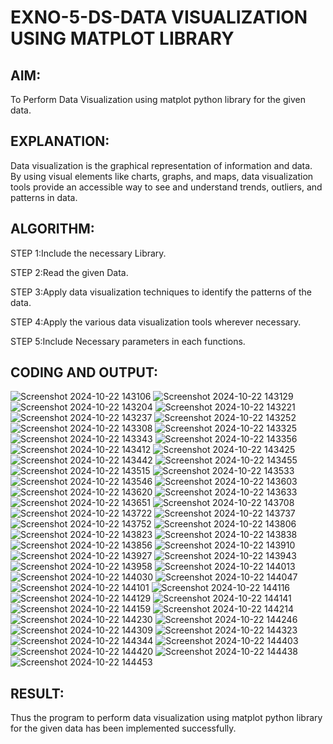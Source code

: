 # EXNO-5-DS-DATA VISUALIZATION USING MATPLOT LIBRARY

## AIM:

To Perform Data Visualization using matplot python library for the given data.

## EXPLANATION:

Data visualization is the graphical representation of information and data. By using visual elements like charts, graphs, and maps, data visualization tools provide an accessible way to see and understand trends, outliers, and patterns in data.

## ALGORITHM:

STEP 1:Include the necessary Library.

STEP 2:Read the given Data.

STEP 3:Apply data visualization techniques to identify the patterns of the data.

STEP 4:Apply the various data visualization tools wherever necessary.

STEP 5:Include Necessary parameters in each functions.

## CODING AND OUTPUT:

![Screenshot 2024-10-22 143106](https://github.com/user-attachments/assets/a7e9f8c3-eae8-4c35-8563-1c445313add7)
![Screenshot 2024-10-22 143129](https://github.com/user-attachments/assets/3f28e5b7-2e89-4bf1-b58b-aac60207b99c)
![Screenshot 2024-10-22 143204](https://github.com/user-attachments/assets/c8caf81b-4618-4a2d-9024-e4d71161e1ab)
![Screenshot 2024-10-22 143221](https://github.com/user-attachments/assets/362acec9-b8b0-4a39-b223-40b1200faa0f)
![Screenshot 2024-10-22 143237](https://github.com/user-attachments/assets/d0d71c72-fcdd-4078-8c75-2f3abe982963)
![Screenshot 2024-10-22 143252](https://github.com/user-attachments/assets/6f044511-6d3d-4a4c-a942-8f724ec30c2c)
![Screenshot 2024-10-22 143308](https://github.com/user-attachments/assets/3618b2da-f68f-4956-aced-ba17a8d30ba2)
![Screenshot 2024-10-22 143325](https://github.com/user-attachments/assets/04a58ef4-a74a-4547-b530-7540f808fc5d)
![Screenshot 2024-10-22 143343](https://github.com/user-attachments/assets/b381afc0-dc23-43f7-b604-c8f7a632cb52)
![Screenshot 2024-10-22 143356](https://github.com/user-attachments/assets/38b60aa7-8368-4f3e-b19f-aa580ae09eb0)
![Screenshot 2024-10-22 143412](https://github.com/user-attachments/assets/b920f315-e9bf-43af-8c51-7e78fd92bfea)
![Screenshot 2024-10-22 143425](https://github.com/user-attachments/assets/97c26e04-2810-4bb2-b9aa-48d8f50c0d3f)
![Screenshot 2024-10-22 143442](https://github.com/user-attachments/assets/b0b706bc-f4d7-4534-805a-c9485ba4ecb9)
![Screenshot 2024-10-22 143455](https://github.com/user-attachments/assets/eeb1932b-c6a8-4659-accb-604883c90ba5)
![Screenshot 2024-10-22 143515](https://github.com/user-attachments/assets/110592ca-c4a3-4b68-9aed-ee64346928e3)
![Screenshot 2024-10-22 143533](https://github.com/user-attachments/assets/66ade93a-77f0-4137-b2d9-d1f0700b562a)
![Screenshot 2024-10-22 143546](https://github.com/user-attachments/assets/0adeca2d-21f4-4502-a562-1c48cb62a676)
![Screenshot 2024-10-22 143603](https://github.com/user-attachments/assets/064857f6-e8fa-4bce-80b3-cba743c36019)
![Screenshot 2024-10-22 143620](https://github.com/user-attachments/assets/ded4038a-9d9a-4eac-8355-18925b6166b2)
![Screenshot 2024-10-22 143633](https://github.com/user-attachments/assets/a41b9004-8b0a-426b-96a7-f6f0bd4a4273)
![Screenshot 2024-10-22 143651](https://github.com/user-attachments/assets/eff556db-3e32-4872-8c2f-dfbe4a72c30d)
![Screenshot 2024-10-22 143708](https://github.com/user-attachments/assets/00a91d79-f01d-4a75-9b9f-417fa533b146)
![Screenshot 2024-10-22 143722](https://github.com/user-attachments/assets/f82632c4-3ba3-45c9-84f5-55ae33387cc7)
![Screenshot 2024-10-22 143737](https://github.com/user-attachments/assets/f61997c5-e95d-4570-a118-5fc9a4c84b58)
![Screenshot 2024-10-22 143752](https://github.com/user-attachments/assets/ee269111-ea1c-49a9-a1fb-281f7190ff00)
![Screenshot 2024-10-22 143806](https://github.com/user-attachments/assets/fa439b06-0647-4eb6-9bd2-e2f8144b12c6)
![Screenshot 2024-10-22 143823](https://github.com/user-attachments/assets/b8c7018f-7ced-4f06-b60c-a53fbeab4490)
![Screenshot 2024-10-22 143838](https://github.com/user-attachments/assets/54e9d97f-fec6-401b-b2f2-e1248329f484)
![Screenshot 2024-10-22 143856](https://github.com/user-attachments/assets/a27b0918-ff34-499e-9ab0-e3a95e77c3cb)
![Screenshot 2024-10-22 143910](https://github.com/user-attachments/assets/a5713067-0ff4-42e1-b4d9-8acb90569362)
![Screenshot 2024-10-22 143927](https://github.com/user-attachments/assets/552e7d1f-bac1-4462-b87d-1f3d1f5e86f0)
![Screenshot 2024-10-22 143943](https://github.com/user-attachments/assets/cd9077d4-3ef1-49f1-85e1-2191a57f2bb2)
![Screenshot 2024-10-22 143958](https://github.com/user-attachments/assets/05ff6f33-d49f-4b5c-9b8e-985ab228bf2c)
![Screenshot 2024-10-22 144013](https://github.com/user-attachments/assets/d862d335-fe49-48a9-98eb-455d1e1edbd6)
![Screenshot 2024-10-22 144030](https://github.com/user-attachments/assets/277d6b0a-4901-4222-9830-9de8b9460fed)
![Screenshot 2024-10-22 144047](https://github.com/user-attachments/assets/8fab87db-4f2b-4529-834c-37dfb02ad9fe)
![Screenshot 2024-10-22 144101](https://github.com/user-attachments/assets/ebfd0a99-42e0-404d-8096-28f5a141a6b3)
![Screenshot 2024-10-22 144116](https://github.com/user-attachments/assets/230b4410-8aaf-4d14-8b7e-baea4718a97d)
![Screenshot 2024-10-22 144129](https://github.com/user-attachments/assets/79f0d037-3f6f-4f36-bde5-1700bcea2af1)
![Screenshot 2024-10-22 144141](https://github.com/user-attachments/assets/a157a7ce-617b-4d97-b9b5-1df6a08d8df3)
![Screenshot 2024-10-22 144159](https://github.com/user-attachments/assets/e9606b21-bd00-4f85-81b6-6d77d34cb858)
![Screenshot 2024-10-22 144214](https://github.com/user-attachments/assets/51236786-cbfb-4fbb-990b-8b15f93ad5a7)
![Screenshot 2024-10-22 144230](https://github.com/user-attachments/assets/cba0f010-5911-4532-8751-fd71cfedc3ca)
![Screenshot 2024-10-22 144246](https://github.com/user-attachments/assets/04df4405-8dd4-4de1-bea0-a99226156659)
![Screenshot 2024-10-22 144309](https://github.com/user-attachments/assets/a3fb1550-7dde-4e16-a4bf-74b9624a92fc)
![Screenshot 2024-10-22 144323](https://github.com/user-attachments/assets/e062eca5-d3e0-4c27-85f1-8f423b42a549)
![Screenshot 2024-10-22 144344](https://github.com/user-attachments/assets/d270a086-4b57-4a7c-9205-223ce05159f7)
![Screenshot 2024-10-22 144403](https://github.com/user-attachments/assets/95020828-348f-46c2-ae03-07e8e4be7fb9)
![Screenshot 2024-10-22 144420](https://github.com/user-attachments/assets/fdb13309-2626-471d-a8ec-e876614d2161)
![Screenshot 2024-10-22 144438](https://github.com/user-attachments/assets/2a0d0eb3-45ea-4060-8593-30d3374ddc39)
![Screenshot 2024-10-22 144453](https://github.com/user-attachments/assets/2d98b381-7f65-4941-8357-5b421acc4cc8)


## RESULT:

 Thus the program to perform data visualization using matplot python library for the given data has been implemented successfully.
